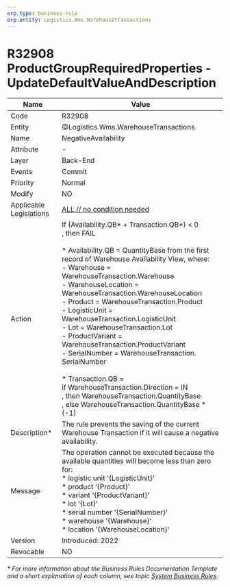 ```yaml
---
erp.type: business-rule
erp.entity: Logistics.Wms.WarehouseTransactions
---
```


# R32908 ProductGroupRequiredProperties - UpdateDefaultValueAndDescription

| Name | Value |
| ---- | ----- |
| Code | R32908 |
| Entity | @Logistics.Wms.WarehouseTransactions |
| Name | NegativeAvailability |
| Attribute | - |
| Layer | Back-End |
| Events | Commit |
| Priority | Normal |
| Modify | NO |
| Applicable Legislations | [ALL // no condition needed](xref:applicable-legislations) |
| Action | If (Availability.QB* + Transaction.QB*) < 0 <br/>, then FAIL <br/><br/>* Availability.QB = QuantityBase from the first record of Warehouse Availability View, where: <br/>- Warehouse = WarehouseTransaction.Warehouse <br/> - WarehouseLocation = WarehouseTransaction.WarehouseLocation<br/> - Product = WarehouseTransaction.Product<br/> - LogisticUnit = WarehouseTransaction.LogisticUnit<br/> - Lot = WarehouseTransaction.Lot<br/> - ProductVariant = WarehouseTransaction.ProductVariant<br/> - SerialNumber = WarehouseTransaction. SerialNumber<br/><br/> * Transaction.QB = <br/>           if WarehouseTransaction.Direction = IN<br/>           , then WarehouseTransaction.QuantityBase<br/>           , else WarehouseTransaction.QuantityBase * (-1)|
| Description*| The rule prevents the saving of the current Warehouse Transaction if it will cause а negative availability.|  
| Message |  The operation cannot be executed because the available quantities will become less than zero for:<br/> * logistic unit '{LogisticUnit}'<br/> * product '{Product}'<br/>  * variant '{ProductVariant}'<br/> * lot '{Lot}'<br/> * serial number '{SerialNumber}'<br/> * warehouse '{Warehouse}'<br/> * location '{WarehouseLocation}' |
| Version | Introduced: 2022 |
| Revocable | NO |

*\* For more information about the Business Rules Documentation Template and a short explanation of each column, see
topic [System Business Rules](../templates/template-description-system-business-rules.md).*
